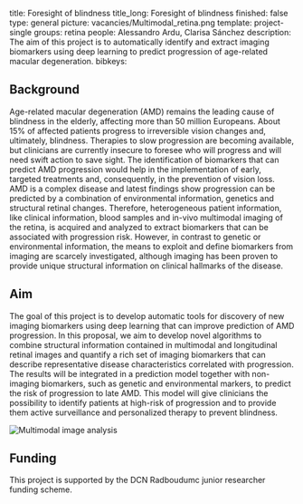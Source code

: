 title: Foresight of blindness
title_long: Foresight of blindness
finished: false
type: general
picture: vacancies/Multimodal_retina.png
template: project-single
groups: retina
people: Alessandro Ardu, Clarisa Sánchez
description: The aim of this project is to automatically identify and extract imaging biomarkers using deep learning to predict progression of age-related macular degeneration.
bibkeys: 

## Background
Age-related macular degeneration (AMD) remains the leading cause of blindness in the elderly, affecting more than 50 million Europeans. About 15% of affected patients progress to irreversible vision changes and, ultimately, blindness. Therapies to slow progression are becoming available, but clinicians are currently insecure to foresee who will progress and will need swift action to save sight. The identification of biomarkers that can predict AMD progression would help in the implementation of early, targeted treatments and, consequently, in the prevention of vision loss. AMD is a complex disease and latest findings show progression can be predicted by a combination of environmental information, genetics and structural retinal changes. Therefore, heterogeneous patient information, like clinical information, blood samples and in-vivo multimodal imaging of the retina, is acquired and analyzed to extract biomarkers that can be associated with progression risk. However, in contrast to genetic or environmental information, the means to exploit and define biomarkers from imaging are scarcely investigated, although imaging has been proven to provide unique structural information on clinical hallmarks of the disease.

## Aim
The goal of this project is to develop automatic tools for discovery of new imaging biomarkers using deep learning that can improve prediction of AMD progression. In this proposal, we aim to develop novel algorithms to combine structural information contained in multimodal and longitudinal retinal images and quantify a rich set of imaging biomarkers that can describe representative disease characteristics correlated with progression. The results will be integrated in a prediction model together with non-imaging biomarkers, such as genetic and environmental markers, to predict the risk of progression to late AMD. This model will give clinicians the possibility to identify patients at high-risk of progression and to provide them active surveillance and personalized therapy to prevent blindness.

![Multimodal image analysis]({static}/images/vacancies/Multimodal_retina.png)

## Funding
This project is supported by the DCN Radboudumc junior researcher funding scheme.

